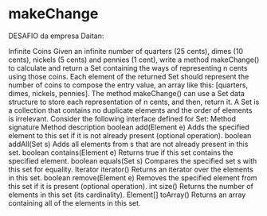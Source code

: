 # makeChange

DESAFIO da empresa Daitan:

Infinite Coins
Given an infinite number of quarters (25 cents), dimes (10 cents), nickels (5 cents) and pennies (1 
cent), write a method makeChange() to calculate and return a Set containing the ways of 
representing n cents using those coins. Each element of the returned Set should represent the 
number of coins to compose the entry value, an array like this: [quarters, dimes, 
nickels, pennies].
The method makeChange() can use a Set data structure to store each representation of n cents, 
and then, return it. A Set is a collection that contains no duplicate elements and the order of 
elements is irrelevant. Consider the following interface defined for Set:
Method signature Method description
boolean add(Element e) Adds the specified element to this set if it is not already present 
(optional operation).
boolean addAll(Set s) Adds all elements from s that are not already present in this set.
boolean contains(Element e) Returns true if this set contains the specified element.
boolean equals(Set s) Compares the specified set s with this set for equality.
Iterator<Element> iterator() Returns an iterator over the elements in this set.
boolean remove(Element e) Removes the specified element from this set if it is present 
(optional operation).
int size() Returns the number of elements in this set (its cardinality).
Element[] toArray() Returns an array containing all of the elements in this set.
